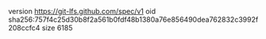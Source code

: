 version https://git-lfs.github.com/spec/v1
oid sha256:757f4c25d30b8f2a561b0fdf48b1380a76e856490dea762832c3992f208ccfc4
size 6185
